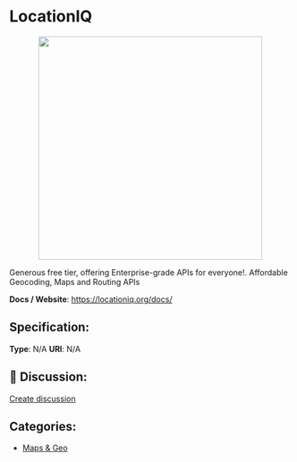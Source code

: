 # LocationIQ
<p align="center">
    <img width="400" src="https://raw.githubusercontent.com/apis-list/apis-list/apis/locationiq/logo_256x256.png" />
</p>

Generous free tier, offering Enterprise-grade APIs for everyone!. Affordable Geocoding, Maps and Routing APIs

**Docs / Website**: https://locationiq.org/docs/

## Specification:
**Type**:  N/A 
**URI**:  N/A 

## 💬 Discussion:
[Create discussion](link)

## Categories:
- [Maps & Geo](https://github.com/apis-list/apis-list#maps-and-geo)





